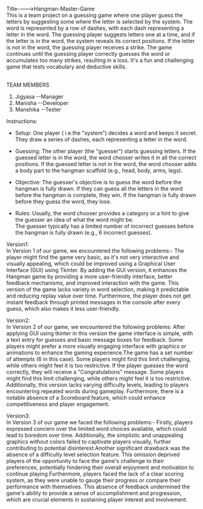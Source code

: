 Title---->Hangman-Master-Game <br>
This is a team project on a guessing game where one player guess the letters by suggesting some where the letter is selected by the system.
The word is represented by a row of dashes, with each dash representing a letter in the word. The guessing player suggests letters one at a time, and if the letter is in the word, the system reveals its correct positions. If the letter is not in the word, the guessing player receives a strike. The game continues until the guessing player correctly guesses the word or accumulates too many strikes, resulting in a loss. It's a fun and challenging game that tests vocabulary and deductive skills.

<br>TEAM MEMBERS <br>
1. Jigyasa --Manager <br>
2. Manisha --Developer <br>
3. Manshika --Tester <br>

Instructions: <br>

- Setup: One player ( i.e.the "system") decides a word and keeps it secret. They draw a series of dashes, each representing a letter in the word.<br>

- Guessing: The other player (the "guesser") starts guessing letters. If the guessed letter is in the word, the word chooser writes it in all the correct positions. If the guessed letter is not in the word, the word chooser adds a body part to the hangman scaffold (e.g., head, body, arms, legs).<br>

- Objective: The guesser's objective is to guess the word before the hangman is fully drawn. If they can guess all the letters in the word before the hangman is complete, they win. If the hangman is fully drawn before they guess the word, they lose.<br>

- Rules: Usually, the word chooser provides a category or a hint to give the guesser an idea of what the word might be.<br>
The guesser typically has a limited number of incorrect guesses before the hangman is fully drawn (e.g., 6 incorrect guesses).


Version1:<br>
In Version 1 of our game, we encountered the following problems:-
The player might find the game very basic, as it's not very interactive and visually appealing, which could be improved using a Graphical User Interface (GUI) using Tkinter. By adding the GUI version, it enhances the Hangman game by providing a more user-friendly interface, better feedback mechanisms, and improved interaction with the game. This version of the game lacks variety in word selection, making it predictable and reducing replay value over time. Furthermore, the player does not get instant feedback through printed messages in the console after every guess, which also makes it less user-friendly.

Version2:<br>
In Version 2 of our game, we encountered the following problems:
After applying GUI using tkinter in this version the game interface is simple, with a text entry for guesses and basic message boxes for feedback. Some players might prefer a more visually engaging interface with graphics or animations to enhance the gaming experience.The game has a set number of attempts (6 in this case). Some players might find this limit challenging, while others might feel it is too restrictive. If the player guesses the word correctly, they will receive a "Congratulations" message. Some players might find this limit challenging, while others might feel it is too restrictive. Additionally, this version lacks varying difficulty levels, leading to players encountering repeated words during gameplay. Furthermore, there is a notable absence of a Scoreboard feature, which could enhance competitiveness and player engagement.

Version3:<br>
In Version 3 of our game we faced the following problems:-
Firstly, players expressed concern over the limited word choices available, which could lead to boredom over time. Additionally, the simplistic and unappealing graphics without colors failed to captivate players visually, further contributing to potential disinterest.Another significant drawback was the absence of a difficulty level selection feature. This omission deprived players of the opportunity to face the game's challenge to their preferences, potentially hindering their overall enjoyment and motivation to continue playing.Furthermore, players faced the lack of a clear scoring system, as they were unable to gauge their progress or compare their performance with themselves. This absence of feedback undermined the game's ability to provide a sense of accomplishment and progression, which are crucial elements in sustaining player interest and involvement.
